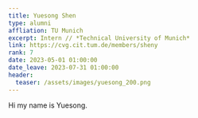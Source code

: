 ```yaml
---
title: Yuesong Shen
type: alumni
affliation: TU Munich
excerpt: Intern // *Technical University of Munich*
link: https://cvg.cit.tum.de/members/sheny
rank: 7
date: 2023-05-01 01:00:00
date_leave: 2023-07-31 01:00:00
header:
  teaser: /assets/images/yuesong_200.png
---
```


Hi my name is Yuesong.
